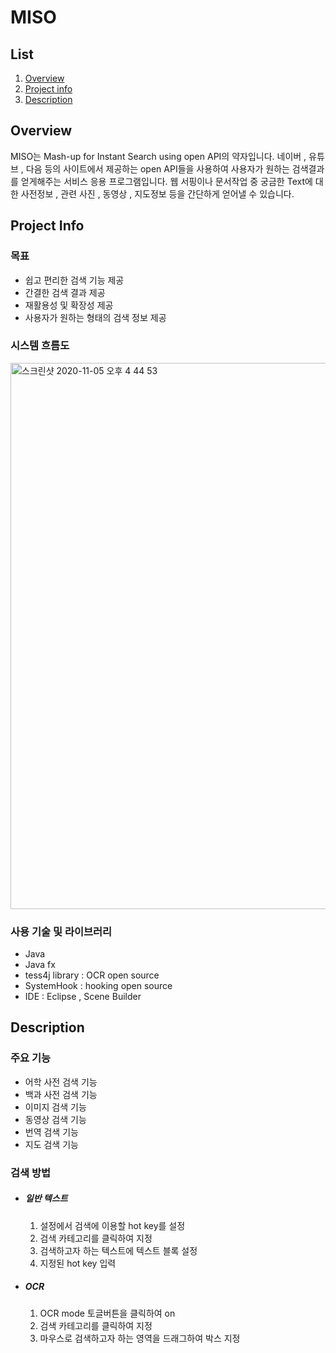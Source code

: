 # MISO

## List

1. [Overview](#overview)
2. [Project info](#project-info)
3. [Description](#description)



## Overview

MISO는 Mash-up for Instant Search using open API의 약자입니다. 네이버 , 유튜브 , 다음 등의 사이트에서 제공하는 open API들을 사용하여 사용자가 원하는 검색결과를 얻게해주는 서비스 응용 프로그램입니다. 웹 서핑이나 문서작업 중 궁금한 Text에 대한 사전정보 , 관련 사진 , 동영상 , 지도정보 등을 간단하게 얻어낼 수 있습니다. 



## Project Info

### 목표

- 쉽고 편리한 검색 기능 제공
- 간결한 검색 결과 제공
- 재활용성 및 확장성 제공
- 사용자가 원하는 형태의 검색 정보 제공

### 시스템 흐름도

<img width="874" alt="스크린샷 2020-11-05 오후 4 44 53" src="https://user-images.githubusercontent.com/29722673/98215752-89569480-1f8b-11eb-893a-c908f97dc3a0.png">

### 사용 기술 및 라이브러리

- Java
- Java fx
- tess4j library : OCR open source
- SystemHook : hooking open source
- IDE : Eclipse , Scene Builder

## Description

### 주요 기능

- 어학 사전 검색 기능
- 백과 사전 검색 기능
- 이미지 검색 기능
- 동영상 검색 기능
- 번역 검색 기능
- 지도 검색 기능

### 검색 방법

- ##### 일반 텍스트

  1. 설정에서 검색에 이용할 hot key를 설정
  2. 검색 카테고리를 클릭하여 지정
  3. 검색하고자 하는 텍스트에 텍스트 블록 설정
  4. 지정된 hot key 입력

- ##### OCR

  1. OCR mode 토글버튼을 클릭하여 on
  2. 검색 카테고리를 클릭하여 지정
  3. 마우스로 검색하고자 하는 영역을 드래그하여 박스 지정

